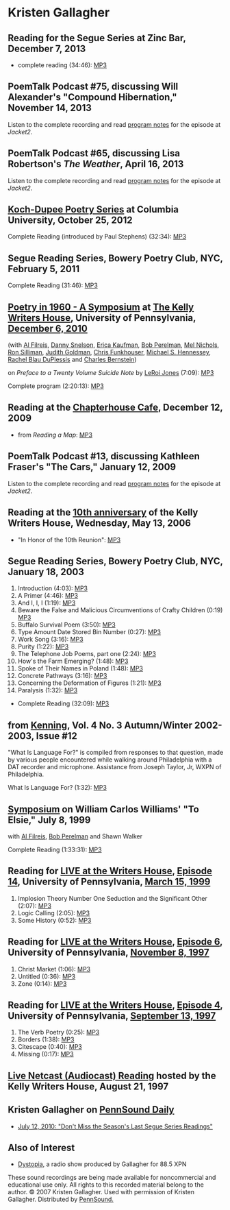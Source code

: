 Kristen Gallagher
=================

Reading for the Segue Series at Zinc Bar, December 7, 2013
----------------------------------------------------------

-   complete reading (34:46): [MP3](https://media.sas.upenn.edu/pennsound/authors/Gallagher/Gallagher-Kristen_Complete-Reading_Segue-Series_12-07-13.mp3)

PoemTalk Podcast \#75, discussing Will Alexander's "Compound Hibernation," November 14, 2013
--------------------------------------------------------------------------------------------

Listen to the complete recording and read [program notes](https://jacket2.org/podcasts/strange-galvanics-poemtalk-75) for the episode at *Jacket2*.

PoemTalk Podcast \#65, discussing Lisa Robertson's *The Weather*, April 16, 2013
--------------------------------------------------------------------------------

Listen to the complete recording and read [program notes](http://jacket2.org/podcasts/day-pours-out-space-poemtalk-65) for the episode at *Jacket2*.

[Koch-Dupee Poetry Series](Koch-Dupee.php) at Columbia University, October 25, 2012
-----------------------------------------------------------------------------------

Complete Reading (introduced by Paul Stephens) (32:34): [MP3](http://media.sas.upenn.edu/pennsound/groups/Koch-Dupee/11-30-12/Gallagher-Kristen_Complete-Reading_Koch-Dupee-Columbia_NYC_11-30-12.mp3)

Segue Reading Series, Bowery Poetry Club, NYC, February 5, 2011
---------------------------------------------------------------

Complete Reading (31:46): [MP3](http://media.sas.upenn.edu/pennsound/authors/Gallagher/Gallagher-Kristen_Segue-Series-BPC_2-5-11.mp3)

[Poetry in 1960 - A Symposium](http://writing.upenn.edu/pennsound/x/1960-Symposium.php) at [The Kelly Writers House](http://writing.upenn.edu/wh/), University of Pennsylvania, [December 6, 2010](http://writing.upenn.edu/wh/calendar/1210.php#1960)
------------------------------------------------------------------------------------------------------------------------------------------------------------------------------------------------------------------------------------------------------

(with [Al Filreis](http://writing.upenn.edu/pennsound/x/Filreis.html), [Danny Snelson](http://writing.upenn.edu/pennsound/x/Snelson.php), [Erica Kaufman](http://writing.upenn.edu/pennsound/x/Kaufman.html), [Bob
Perelman](http://writing.upenn.edu/pennsound/x/Perelman.php), [Mel Nichols](http://writing.upenn.edu/pennsound/x/Nichols.php), [Ron Silliman](http://writing.upenn.edu/pennsound/x/Silliman.php), [Judith Goldman](http://writing.upenn.edu/pennsound/x/Goldman.php), [Chris Funkhouser](http://writing.upenn.edu/pennsound/x/Funkhouser.php), [Michael S. Hennessey](http://writing.upenn.edu/pennsound/x/Hennessey.php), [Rachel Blau DuPlessis](http://writing.upenn.edu/pennsound/x/DuPlessis.php) and [Charles Bernstein](http://writing.upenn.edu/pennsound/x/Bernstein.html))

on *Preface to a Twenty Volume Suicide Note* by [LeRoi Jones](http://writing.upenn.edu/pennsound/x/Baraka.php) (7:09): [MP3](http://media.sas.upenn.edu/pennsound/groups/1960Symposium/1960-Symposium_09_Kristen-Gallagher-on-Preface-to-a-Twenty-Volume-Suicide-Note_KWH-UPenn_12-06-10.mp3)

Complete program (2:20:13): [MP3](http://media.sas.upenn.edu/pennsound/groups/1960Symposium/1960-Symposium_KWH-UPenn_12-06-10.mp3)

Reading at the [Chapterhouse Cafe](http://writing.upenn.edu/pennsound/x/Chapterhouse.php), December 12, 2009
------------------------------------------------------------------------------------------------------------

-   from *Reading a Map*: [MP3](http://media.sas.upenn.edu/pennsound/authors/Gallagher/Gallagher-Kristen_Chapterhouse_Philadelphia_12-12-09.mp3)

PoemTalk Podcast \#13, discussing Kathleen Fraser's "The Cars," January 12, 2009
--------------------------------------------------------------------------------

Listen to the complete recording and read [program notes](https://jacket2.org/poemtalk/cant-stop-cars-poemtalk-13) for the episode at *Jacket2*.

Reading at the [10th anniversary](http://writing.upenn.edu/wh/archival/events/tenth/) of the Kelly Writers House, Wednesday, May 13, 2006
-----------------------------------------------------------------------------------------------------------------------------------------

-   "In Honor of the 10th Reunion": [MP3](http://media.sas.upenn.edu/writershouse/10th-anniversary/Djanikian-Greg_14_sonnet-commemorating-10th-anniversary-of-KWH_10th-anniversary_5-13-06.mp3)


Segue Reading Series, Bowery Poetry Club, NYC, January 18, 2003
---------------------------------------------------------------

1.  Introduction (4:03): [MP3](https://media.sas.upenn.edu/pennsound/authors/Gallagher/1-18-03/Gallagher-Kristen_01_Introduction_Segue_NY_1-18-03.mp3)
2.  A Primer (4:46): [MP3](https://media.sas.upenn.edu/pennsound/authors/Gallagher/1-18-03/Gallagher-Kristen_02_A-Primer_Segue_NY_1-18-03.mp3)
3.  And I, I, I (1:19): [MP3](https://media.sas.upenn.edu/pennsound/authors/Gallagher/1-18-03/Gallagher-Kristen_03_And-I-I-I_Segue_NY_1-18-03.mp3)
4.  Beware the False and Malicious Circumventions of Crafty Children (0:19) [MP3](https://media.sas.upenn.edu/pennsound/authors/Gallagher/1-18-03/Gallagher-Kristen_04_Beware-The-False-And-Malicious-Circumventions-Of-Crafty-Children_Segue_NY_1-18-03.mp3)
5.  Buffalo Survival Poem (3:50): [MP3](https://media.sas.upenn.edu/pennsound/authors/Gallagher/1-18-03/Gallagher-Kristen_05_Buffalo-Survival-Poem_Segue_NY_1-18-03.mp3)
6.  Type Amount Date Stored Bin Number (0:27): [MP3](https://media.sas.upenn.edu/pennsound/authors/Gallagher/1-18-03/Gallagher-Kristen_06_Type-Amount_Segue_NY_1-18-03.mp3)
7.  Work Song (3:16): [MP3](https://media.sas.upenn.edu/pennsound/authors/Gallagher/1-18-03/Gallagher-Kristen_07_Work-Song_Segue_NY_1-18-03.mp3)
8.  Purity (1:22): [MP3](https://media.sas.upenn.edu/pennsound/authors/Gallagher/1-18-03/Gallagher-Kristen_08_Purity_Segue_NY_1-18-03.mp3)
9.  The Telephone Job Poems, part one (2:24): [MP3](https://media.sas.upenn.edu/pennsound/authors/Gallagher/1-18-03/Gallagher-Kristen_09_Telephone-Job-Poems-One_Segue_NY_1-18-03.mp3)
10. How's the Farm Emerging? (1:48): [MP3](https://media.sas.upenn.edu/pennsound/authors/Gallagher/1-18-03/Gallagher-Kristen_10_Hows-The-Farm-EmergingSegue_NY_1-18-03.mp3)
11. Spoke of Their Names in Poland (1:48): [MP3](https://media.sas.upenn.edu/pennsound/authors/Gallagher/1-18-03/Gallagher-Kristen_11_Spoke-Of-Their-Names-In-Poland_Segue_NY_1-18-03.mp3)
12. Concrete Pathways (3:16): [MP3](https://media.sas.upenn.edu/pennsound/authors/Gallagher/1-18-03/Gallagher-Kristen_12_Concrete-Pathways_Segue_NY_1-18-03.mp3)
13. Concerning the Deformation of Figures (1:21): [MP3](https://media.sas.upenn.edu/pennsound/authors/Gallagher/1-18-03/Gallagher-Kristen13_Concerning-The-Deformation-Of-Figures__Segue_NY_1-18-03.mp3)
14. Paralysis (1:32): [MP3](https://media.sas.upenn.edu/pennsound/authors/Gallagher/1-18-03/Gallagher-Kristen_14_Paralysis_Segue_NY_1-18-03.mp3)

-   Complete Reading (32:09): [MP3](http://media.sas.upenn.edu/pennsound/authors/Gallagher/Gallagher-Kristen_Segue_NY_1-18-03.mp3)

from [Kenning](http://writing.upenn.edu/pennsound/x/Kenning.html), Vol. 4 No. 3 Autumn/Winter 2002-2003, Issue \#12
-------------------------------------------------------------------------------------------------------------------

"What Is Language For?" is compiled from responses to that question, made by various people encountered while walking around Philadelphia with a DAT recorder and microphone. Assistance from Joseph Taylor, Jr, WXPN of Philadelphia.

What Is Language For? (1:32): [MP3](http://media.sas.upenn.edu/pennsound/authors/Gallagher/Gallagher-Kristen_What-Is-Language-For_Kenning.mp3)

[Symposium](http://writing.upenn.edu/wh/archival/events/1999/elsie.php) on William Carlos Williams' "To Elsie," July 8, 1999
----------------------------------------------------------------------------------------------------------------------------

with [Al Filreis](http://writing.upenn.edu/pennsound/x/Filreis.html), [Bob Perelman](http://writing.upenn.edu/pennsound/x/Perelman.php) and Shawn Walker

Complete Reading (1:33:31): [MP3](http://media.sas.upenn.edu/writershouse/Filres-et-al_Symposium_KWH-UPenn_07-08-99.mp3)

Reading for [LIVE at the Writers House](http://writing.upenn.edu/wh/involved/series/live/), [Episode 14](http://writing.upenn.edu/wh/involved/series/live/#14), University of Pennsylvania, [March 15, 1999](http://writing.upenn.edu/~wh/calendar/0399.html#15)
----------------------------------------------------------------------------------------------------------------------------------------------------------------------------------------------------------------------------------------------------------------

1.  Implosion Theory Number One Seduction and the Significant Other (2:07): [MP3](http://media.sas.upenn.edu/LiveKWH/1999/LiveFourteen/Gallagher-Kristen_Implosion-Theory-Number-One-Seduction-And-.mp3)
2.  Logic Calling (2:05): [MP3](http://media.sas.upenn.edu/LiveKWH/1999/LiveFourteen/Gallagher-Kristen_Logic-Calling_LiveKWH.mp3)
3.  Some History (0:52): [MP3](http://media.sas.upenn.edu/LiveKWH/1999/LiveFourteen/Gallagher-Kristen_Some-History_LiveKWH.mp3)

Reading for [LIVE at the Writers House](http://writing.upenn.edu/wh/involved/series/live/), [Episode 6](http://writing.upenn.edu/wh/involved/series/live/#6), University of Pennsylvania, [November 8, 1997](http://writing.upenn.edu/~wh/calendar/1197.html#8)
---------------------------------------------------------------------------------------------------------------------------------------------------------------------------------------------------------------------------------------------------------------

1.  Christ Market (1:06): [MP3](http://media.sas.upenn.edu/LiveKWH/1997/LiveSix/Gallagher-Kristen_Christ-Market_LiveKWH.mp3)
2.  Untitled (0:36): [MP3](http://media.sas.upenn.edu/LiveKWH/1997/LiveSix/Gallagher-Kristen_Untitled_LiveKWH.mp3)
3.  Zone (0:14): [MP3](http://media.sas.upenn.edu/LiveKWH/1997/LiveSix/Gallagher-Kristen_Zone_LiveKWH.mp3)

Reading for [LIVE at the Writers House](http://writing.upenn.edu/wh/involved/series/live/), [Episode 4](http://writing.upenn.edu/wh/involved/series/live/#4), University of Pennsylvania, [September 13, 1997](http://writing.upenn.edu/~wh/calendar/0997.html#13)
------------------------------------------------------------------------------------------------------------------------------------------------------------------------------------------------------------------------------------------------------------------

1.  The Verb Poetry (0:25): [MP3](http://writing.upenn.edu/~wh/calendar/0997.html#13)
2.  Borders (1:38): [MP3](http://media.sas.upenn.edu/LiveKWH/1997/LiveFour/Gallagher-Kristen_Borders_LiveKWH.mp3)
3.  Citescape (0:40): [MP3](http://media.sas.upenn.edu/LiveKWH/1997/LiveFour/Gallagher-Kristen_Citescape_LiveKWH.mp3)
4.  Missing (0:17): [MP3](http://media.sas.upenn.edu/LiveKWH/1997/LiveFour/Gallagher-Kristen_Missing_LiveKWH.mp3)

[Live Netcast (Audiocast) Reading](http://writing.upenn.edu/wh/archival/events/1997/netcast.html) hosted by the Kelly
Writers House, August 21, 1997
---------------------------------------------------------------------------------------------------------------------

Kristen Gallagher on [PennSound Daily](http://writing.upenn.edu/pennsound/daily/)
---------------------------------------------------------------------------------

-   [July 12, 2010: "Don't Miss the Season's Last Segue Series Readings"](http://writing.upenn.edu/pennsound/daily/201007.php#12_16:25)

Also of Interest
----------------

-   [Dystopia](http://writing.upenn.edu/wh/involved/series/dystopia/), a radio show produced by Gallagher for 88.5 XPN

These sound recordings are being made available for noncommercial
and educational use only. All rights to this recorded material belong to
the author. © 2007 Kristen Gallagher. Used with permission of Kristen
Gallagher. Distributed by [PennSound.](../index.html)
